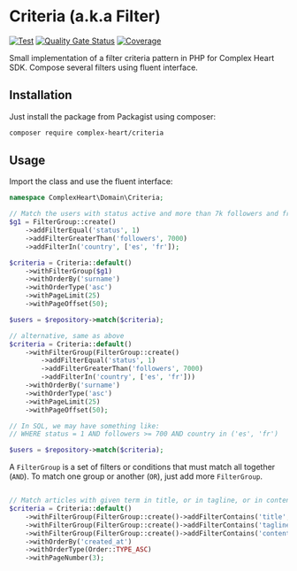 # Criteria (a.k.a Filter)

[![Test](https://github.com/ComplexHeart/php-criteria/actions/workflows/test.yml/badge.svg)](https://github.com/ComplexHeart/php-criteria/actions/workflows/test.yml)
[![Quality Gate Status](https://sonarcloud.io/api/project_badges/measure?project=ComplexHeart_php-criteria&metric=alert_status)](https://sonarcloud.io/summary/new_code?id=ComplexHeart_php-criteria)
[![Coverage](https://sonarcloud.io/api/project_badges/measure?project=ComplexHeart_php-criteria&metric=coverage)](https://sonarcloud.io/summary/new_code?id=ComplexHeart_php-criteria)

Small implementation of a filter criteria pattern in PHP for Complex Heart SDK. Compose several filters using fluent
interface.

## Installation

Just install the package from Packagist using composer:

```bash
composer require complex-heart/criteria
```

## Usage

Import the class and use the fluent interface:

```php
namespace ComplexHeart\Domain\Criteria;

// Match the users with status active and more than 7k followers and from Spain and France
$g1 = FilterGroup::create()        
    ->addFilterEqual('status', 1)
    ->addFilterGreaterThan('followers', 7000)
    ->addFilterIn('country', ['es', 'fr']);

$criteria = Criteria::default()
    ->withFilterGroup($g1)
    ->withOrderBy('surname')
    ->withOrderType('asc')
    ->withPageLimit(25)
    ->withPageOffset(50);

$users = $repository->match($criteria);

// alternative, same as above
$criteria = Criteria::default()
    ->withFilterGroup(FilterGroup::create()
        ->addFilterEqual('status', 1)
        ->addFilterGreaterThan('followers', 7000)
        ->addFilterIn('country', ['es', 'fr']))
    ->withOrderBy('surname')
    ->withOrderType('asc')
    ->withPageLimit(25)
    ->withPageOffset(50);

// In SQL, we may have something like:
// WHERE status = 1 AND followers >= 700 AND country in ('es', 'fr')

$users = $repository->match($criteria);
```

A `FilterGroup` is a set of filters or conditions that must match all together (`AND`). To match one group or another
(`OR`), just add more `FilterGroup`.

```php

// Match articles with given term in title, or in tagline, or in content.
$criteria = Criteria::default()
    ->withFilterGroup(FilterGroup::create()->addFilterContains('title', $term))
    ->withFilterGroup(FilterGroup::create()->addFilterContains('tagline', $term))
    ->withFilterGroup(FilterGroup::create()->addFilterContains('content', $term))
    ->withOrderBy('created_at')
    ->withOrderType(Order::TYPE_ASC)
    ->withPageNumber(3);
```

